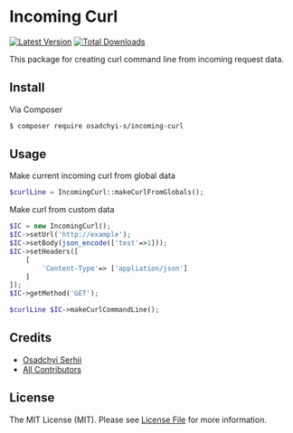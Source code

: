 # Incoming Curl

[![Latest Version](https://img.shields.io/github/release/thephpleague/skeleton.svg?style=flat-square)](https://github.com/osadchyi-s/incoming-curl/releases)
[![Total Downloads](https://img.shields.io/packagist/dt/league/skeleton.svg?style=flat-square)](https://packagist.org/packages/osadchyi-s/incoming-curl)

This package for creating curl command line from incoming request data.

## Install

Via Composer

``` bash
$ composer require osadchyi-s/incoming-curl
```

## Usage

Make current incoming curl from global data
``` php
$curlLine = IncomingCurl::makeCurlFromGlobals();
```

Make curl from custom data
``` php
$IC = new IncomingCurl();
$IC->setUrl('http://example');
$IC->setBody(json_encode(['test'=>1]));
$IC->setHeaders([
    [
        'Content-Type'=> ['appliation/json']
    ]
]);
$IC->getMethod('GET');

$curlLine $IC->makeCurlCommandLine();
```

## Credits

- [Osadchyi Serhii](https://github.com/osadchyi-s)
- [All Contributors](https://github.com/osadchyi-s/incoming-curl/contributors)

## License

The MIT License (MIT). Please see [License File](LICENSE.md) for more information.
